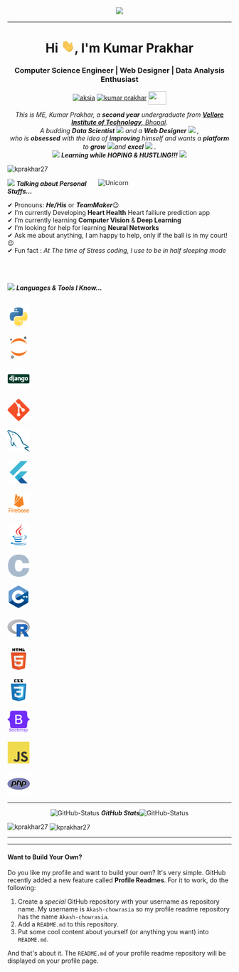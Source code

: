 <p align="center">
  <img src="https://github.com/thompsonemerson/thompsonemerson/raw/master/cover-thompson.png" height="200"/>
</p>
<hr>
<h1 align="center">Hi <img src="https://raw.githubusercontent.com/ABSphreak/ABSphreak/master/gifs/Hi.gif" width="30px">, I'm Kumar Prakhar</h1>
<h3 align="center">Computer Science Engineer | Web Designer | Data Analysis Enthusiast</h3>
<p align="center">
<a href="https://www.linkedin.com/in/kumar-prakhar-8a745b16b/" target="blank"><img align="center" src="https://cdn.jsdelivr.net/npm/simple-icons@3.0.1/icons/linkedin.svg" alt="aksia" height="30" width="40" /></a>
<a href="https://www.facebook.com/Kumar.Pakhar/" target="blank"><img align="center" src="https://cdn.jsdelivr.net/npm/simple-icons@3.0.1/icons/facebook.svg" alt="kumar prakhar" height="30" width="40" /></a>
<a href = "mailto: kumarprkhr@gmail.com"><img align="center" src="https://simpleicons.org/icons/gmail.svg" height="30" width="40" /></a>
</p>
</p>



<p align="center">
  <em>
    This is ME, Kumar Prakhar, a <b>second year</b> undergraduate from <a href="https://www.vitbhopal.ac.in/"> <b>Vellore Institute of Technology</b>, Bhopal</a>. <br>
    A budding <b>Data Scientist</b> <img src="https://github.com/TheDudeThatCode/TheDudeThatCode/blob/master/Assets/Developer.gif" width="30px"> and a <b>Web Designer</b>&nbsp;<img src="https://github.com/TheDudeThatCode/TheDudeThatCode/blob/master/Assets/Designer.gif" width="36px">&nbsp,<br>who is <b>obsessed</b>
    with the idea of <b>improving</b> himself and wants a <b>platform</b> to 
    <b>grow</b> <img src="https://github.com/TheDudeThatCode/TheDudeThatCode/blob/master/Assets/Rocket.gif" width="18px">and 
    <b>excel</b> <img src="https://github.com/TheDudeThatCode/TheDudeThatCode/blob/master/Assets/Medal.gif" width="20px">&nbsp.
  </em> 
  <br>
  <img src="https://media.giphy.com/media/VgCDAzcKvsR6OM0uWg/giphy.gif" width="50" /> <b><i>Learning while HOPING & HUSTLING!!!</i></b> <img src="https://media.giphy.com/media/7j2hfyeVcDtf2/giphy.gif" width="50" />
</p>

<p align="left"> <img src="https://komarev.com/ghpvc/?username=kprakhar27&label=Profile%20views&color=0e75b6&style=flat" alt="kprakhar27" /> </p>
<img align="right" width=300px alt="Unicorn" src="https://media.giphy.com/media/3ohs4BSacFKI7A717y/giphy.gif" />

<img src="https://media.giphy.com/media/ObNTw8Uzwy6KQ/giphy.gif" width="30px">&nbsp;***Talking about Personal Stuffs...***

✔ Pronouns: ***He/His*** or ***TeamMaker***😉 <br>
✔ I’m currently Developing **Heart Health** Heart failiure prediction app<br>
✔ I’m currently learning **Computer Vision** & **Deep Learning**<br>
✔ I’m looking for help for learning **Neural Networks**<br>
✔ Ask me about anything, I am happy to help, only if the ball is in my court!😉<br>
✔ Fun fact : *At The time of Stress coding, I use to be in half sleeping mode*<br><br><br><br>
 

<img src="https://media.giphy.com/media/ObNTw8Uzwy6KQ/giphy.gif" width="30px">&nbsp;***Languages & Tools I Know...***
<p align="left">
  
  <code> <img height="50" src="https://raw.githubusercontent.com/devicons/devicon/master/icons/python/python-original.svg"> </code>
  <code> <img height="50" src="https://raw.githubusercontent.com/devicons/devicon/master/icons/jupyter/jupyter-original.svg"> </code>
  <code> <img height="50" src="https://raw.githubusercontent.com/devicons/devicon/master/icons/django/django-original.svg"> </code>
  <code> <img height="50" src="https://raw.githubusercontent.com/devicons/devicon/master/icons/git/git-original.svg"> </code>
  <code> <img height="50" src="https://raw.githubusercontent.com/devicons/devicon/master/icons/mysql/mysql-original.svg"> </code>
  <code> <img height="50" src="https://raw.githubusercontent.com/devicons/devicon/master/icons/flutter/flutter-original.svg"> </code>
  <code> <img height="50" src="https://raw.githubusercontent.com/devicons/devicon/master/icons/firebase/firebase-plain-wordmark.svg"> </code>
  <code> <img height="50" src="https://raw.githubusercontent.com/devicons/devicon/master/icons/java/java-original.svg"> </code>
  <code> <img height="50" src="https://raw.githubusercontent.com/devicons/devicon/master/icons/c/c-original.svg"> </code>
  <code> <img height="50" src="https://raw.githubusercontent.com/devicons/devicon/master/icons/cplusplus/cplusplus-original.svg"> </code>
  <code> <img height="50" src="https://raw.githubusercontent.com/devicons/devicon/master/icons/r/r-original.svg"> </code>
  <code> <img height="50" src="https://raw.githubusercontent.com/devicons/devicon/master/icons/html5/html5-original-wordmark.svg"> </code>
  <code> <img height="50" src="https://raw.githubusercontent.com/devicons/devicon/master/icons/css3/css3-original-wordmark.svg"> </code>
  <code> <img height="50" src="https://raw.githubusercontent.com/devicons/devicon/master/icons/bootstrap/bootstrap-plain-wordmark.svg"> </code>
  <code> <img height="50" src="https://raw.githubusercontent.com/devicons/devicon/master/icons/javascript/javascript-original.svg"> </code>
  <code> <img height="50" src="https://raw.githubusercontent.com/devicons/devicon/master/icons/php/php-original.svg"> </code>
  <hr>
  <p align="center">
 <img src="https://media.giphy.com/media/8UHRm5oY4k4FDxq5QG/giphy.gif" width="30px" alt="GitHub-Status"/>&nbsp;<i><b>GitHub Stats</b></i><img src="https://media.giphy.com/media/8UHRm5oY4k4FDxq5QG/giphy.gif" width="30px" alt="GitHub-Status"/></p>
<p><img align="left" src="https://github-readme-stats.vercel.app/api/top-langs?username=kprakhar27&show_icons=true&locale=en&layout=compact" alt="kprakhar27" /></p>

<p>&nbsp;<img align="center" src="https://github-readme-stats.vercel.app/api?username=kprakhar27&show_icons=true&locale=en" alt="kprakhar27" width="410" /></p>

<hr>



<hr>

#### Want to Build Your Own?

Do you like my profile and want to build your own? It's very simple. GitHub recently added a new feature called **Profile Readmes**. For it to work, do the following:

1. Create a *special* GitHub repository with your username as repository name. My username is `Akash-chowrasia` so my profile readme repository has the name `Akash-chowrasia`.
1. Add a `README.md` to this repository.
1. Put some cool content about yourself (or anything you want) into `README.md`.

And that's about it. The `README.md` of your profile readme repository will be displayed on your profile page. 
